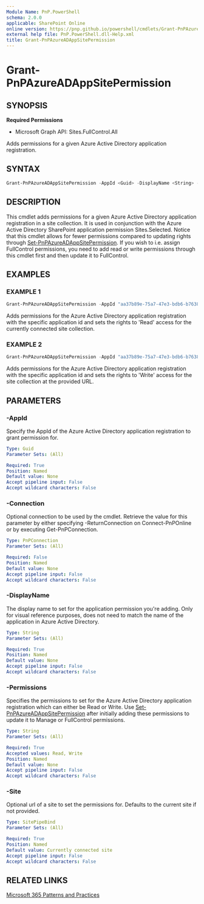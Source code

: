 ```yaml
---
Module Name: PnP.PowerShell
schema: 2.0.0
applicable: SharePoint Online
online version: https://pnp.github.io/powershell/cmdlets/Grant-PnPAzureADAppSitePermission.html
external help file: PnP.PowerShell.dll-Help.xml
title: Grant-PnPAzureADAppSitePermission
---
```

  
# Grant-PnPAzureADAppSitePermission

## SYNOPSIS

**Required Permissions**

  * Microsoft Graph API: Sites.FullControl.All

Adds permissions for a given Azure Active Directory application registration.

## SYNTAX

```powershell
Grant-PnPAzureADAppSitePermission -AppId <Guid> -DisplayName <String> -Permissions <Read|Write> [-Site <SitePipeBind>] [-Connection <PnPConnection>]
```

## DESCRIPTION

This cmdlet adds permissions for a given Azure Active Directory application registration in a site collection. It is used in conjunction with the Azure Active Directory SharePoint application permission Sites.Selected. Notice that this cmdlet allows for fewer permissions compared to updating rights through [Set-PnPAzureADAppSitePermission](Set-PnPAzureADAppSitePermission.html). If you wish to i.e. assign FullControl permissions, you need to add read or write permissions through this cmdlet first and then update it to FullControl.

## EXAMPLES

### EXAMPLE 1
```powershell
Grant-PnPAzureADAppSitePermission -AppId "aa37b89e-75a7-47e3-bdb6-b763851c61b6" -DisplayName "TestApp" -Permissions Read
```

Adds permissions for the Azure Active Directory application registration with the specific application id and sets the rights to 'Read' access for the currently connected site collection.

### EXAMPLE 2
```powershell
Grant-PnPAzureADAppSitePermission -AppId "aa37b89e-75a7-47e3-bdb6-b763851c61b6" -DisplayName "TestApp" -Permissions Write -Site https://contoso.sharepoint.com/sites/projects
```

Adds permissions for the Azure Active Directory application registration with the specific application id and sets the rights to 'Write' access for the site collection at the provided URL.

## PARAMETERS

### -AppId
Specify the AppId of the Azure Active Directory application registration to grant permission for.

```yaml
Type: Guid
Parameter Sets: (All)

Required: True
Position: Named
Default value: None
Accept pipeline input: False
Accept wildcard characters: False
```

### -Connection
Optional connection to be used by the cmdlet. Retrieve the value for this parameter by either specifying -ReturnConnection on Connect-PnPOnline or by executing Get-PnPConnection.

```yaml
Type: PnPConnection
Parameter Sets: (All)

Required: False
Position: Named
Default value: None
Accept pipeline input: False
Accept wildcard characters: False
```

### -DisplayName
The display name to set for the application permission you're adding. Only for visual reference purposes, does not need to match the name of the application in Azure Active Directory.

```yaml
Type: String
Parameter Sets: (All)

Required: True
Position: Named
Default value: None
Accept pipeline input: False
Accept wildcard characters: False
```

### -Permissions
Specifies the permissions to set for the Azure Active Directory application registration which can either be Read or Write. Use [Set-PnPAzureADAppSitePermission](Set-PnPAzureADAppSitePermission.html) after initially adding these permissions to update it to Manage or FullControl permissions.

```yaml
Type: String
Parameter Sets: (All)

Required: True
Accepted values: Read, Write
Position: Named
Default value: None
Accept pipeline input: False
Accept wildcard characters: False
```

### -Site
Optional url of a site to set the permissions for. Defaults to the current site if not provided.

```yaml
Type: SitePipeBind
Parameter Sets: (All)

Required: True
Position: Named
Default value: Currently connected site
Accept pipeline input: False
Accept wildcard characters: False
```

## RELATED LINKS

[Microsoft 365 Patterns and Practices](https://aka.ms/m365pnp)
